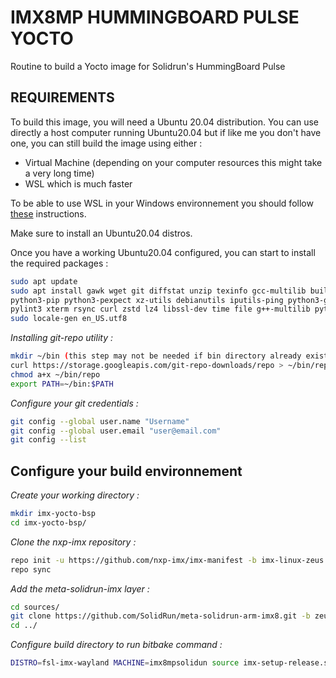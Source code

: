 # IMX8MP HUMMINGBOARD PULSE YOCTO

Routine to build a Yocto image for Solidrun's HummingBoard Pulse

## REQUIREMENTS

To build this image, you will need a Ubuntu 20.04 distribution. You can use directly a host computer running Ubuntu20.04 but if like me you don't have one, you can still build the image using either :

* Virtual Machine (depending on your computer resources this might take a very long time)
* WSL which is much faster

 To be able to use WSL in your Windows environnement you should follow [these](https://learn.microsoft.com/fr-fr/windows/wsl/install) instructions.

Make sure to install an Ubuntu20.04 distros.

Once you have a working Ubuntu20.04 configured, you can start to install the required packages :

```bash
sudo apt update
sudo apt install gawk wget git diffstat unzip texinfo gcc-multilib build-essential chrpath socat cpio python python3 \
python3-pip python3-pexpect xz-utils debianutils iputils-ping python3-git python3-jinja2 libegl1-mesa libsdl1.2-dev \
pylint3 xterm rsync curl zstd lz4 libssl-dev time file g++-multilib python3-distutils liblz4-tool
sudo locale-gen en_US.utf8
```

*Installing git-repo utility :*

```bash
mkdir ~/bin (this step may not be needed if bin directory already exists)
curl https://storage.googleapis.com/git-repo-downloads/repo > ~/bin/repo
chmod a+x ~/bin/repo
export PATH=~/bin:$PATH
```

*Configure your git credentials :*

```bash
git config --global user.name "Username"
git config --global user.email "user@email.com"
git config --list
```

## Configure your build environnement

*Create your working directory :*

```bash
mkdir imx-yocto-bsp
cd imx-yocto-bsp/
```

*Clone the nxp-imx repository :*

```bash
repo init -u https://github.com/nxp-imx/imx-manifest -b imx-linux-zeus -m imx-5.4.70-2.3.0.xml (branch and manifest were chosen according to the meta-solidrun-imx compatibility)
repo sync
```

*Add the meta-solidrun-imx layer :*

```bash
cd sources/
git clone https://github.com/SolidRun/meta-solidrun-arm-imx8.git -b zeus-imx8mp
cd ../
```

*Configure build directory to run bitbake command :*

```bash
DISTRO=fsl-imx-wayland MACHINE=imx8mpsolidun source imx-setup-release.sh -b build/
```
